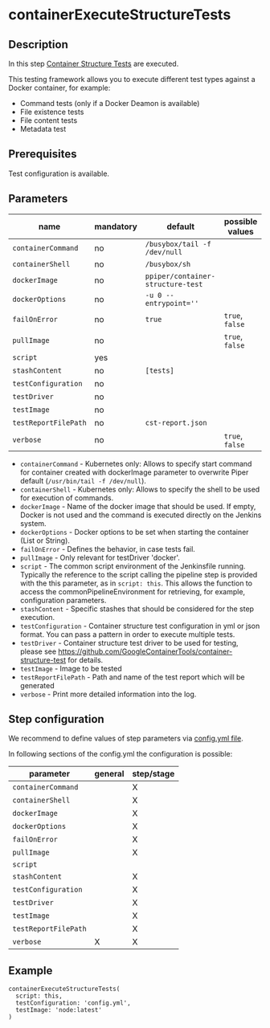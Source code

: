 # containerExecuteStructureTests

## Description

In this step [Container Structure Tests](https://github.com/GoogleContainerTools/container-structure-test) are executed.

This testing framework allows you to execute different test types against a Docker container, for example:

* Command tests (only if a Docker Deamon is available)
* File existence tests
* File content tests
* Metadata test

## Prerequisites

Test configuration is available.

## Parameters

| name | mandatory | default | possible values |
|------|-----------|---------|-----------------|
| `containerCommand` | no | `/busybox/tail -f /dev/null` |  |
| `containerShell` | no | `/busybox/sh` |  |
| `dockerImage` | no | `ppiper/container-structure-test` |  |
| `dockerOptions` | no | `-u 0 --entrypoint=''` |  |
| `failOnError` | no | `true` | `true`, `false` |
| `pullImage` | no |  | `true`, `false` |
| `script` | yes |  |  |
| `stashContent` | no | `[tests]` |  |
| `testConfiguration` | no |  |  |
| `testDriver` | no |  |  |
| `testImage` | no |  |  |
| `testReportFilePath` | no | `cst-report.json` |  |
| `verbose` | no |  | `true`, `false` |

* `containerCommand` - Kubernetes only: Allows to specify start command for container created with dockerImage parameter to overwrite Piper default (`/usr/bin/tail -f /dev/null`).
* `containerShell` - Kubernetes only: Allows to specify the shell to be used for execution of commands.
* `dockerImage` - Name of the docker image that should be used. If empty, Docker is not used and the command is executed directly on the Jenkins system.
* `dockerOptions` - Docker options to be set when starting the container (List or String).
* `failOnError` - Defines the behavior, in case tests fail.
* `pullImage` - Only relevant for testDriver 'docker'.
* `script` - The common script environment of the Jenkinsfile running. Typically the reference to the script calling the pipeline step is provided with the this parameter, as in `script: this`. This allows the function to access the commonPipelineEnvironment for retrieving, for example, configuration parameters.
* `stashContent` - Specific stashes that should be considered for the step execution.
* `testConfiguration` - Container structure test configuration in yml or json format. You can pass a pattern in order to execute multiple tests.
* `testDriver` - Container structure test driver to be used for testing, please see https://github.com/GoogleContainerTools/container-structure-test for details.
* `testImage` - Image to be tested
* `testReportFilePath` - Path and name of the test report which will be generated
* `verbose` - Print more detailed information into the log.

## Step configuration

We recommend to define values of step parameters via [config.yml file](../configuration.md).

In following sections of the config.yml the configuration is possible:

| parameter | general | step/stage |
|-----------|---------|------------|
| `containerCommand` |  | X |
| `containerShell` |  | X |
| `dockerImage` |  | X |
| `dockerOptions` |  | X |
| `failOnError` |  | X |
| `pullImage` |  | X |
| `script` |  |  |
| `stashContent` |  | X |
| `testConfiguration` |  | X |
| `testDriver` |  | X |
| `testImage` |  | X |
| `testReportFilePath` |  | X |
| `verbose` | X | X |

## Example

```
containerExecuteStructureTests(
  script: this,
  testConfiguration: 'config.yml',
  testImage: 'node:latest'
)
```
